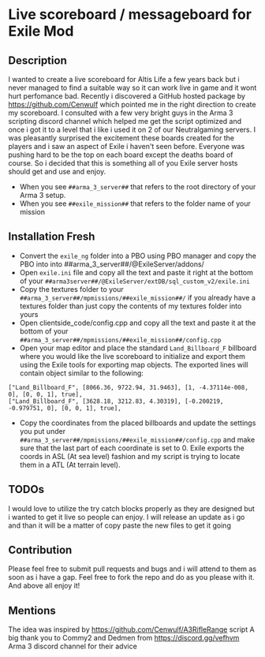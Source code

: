 # Live scoreboard / messageboard for Exile Mod

## Description
I wanted to create a live scoreboard for Altis Life a few years back but i never managed to find a suitable way so it can work live in game and it wont hurt perfomance bad. Recently i discovered a GitHub hosted package by https://github.com/Cenwulf which pointed me in the right direction to create my scoreboard. I consulted with a few very bright guys in the Arma 3 scripting discord channel which helped me get the script optimized and once i got it to a level that i like i used it on 2 of our Neutralgaming servers. I was pleasantly surprised the excitement these boards created for the players and i saw an aspect of Exile i haven't seen before. Everyone was pushing hard to be the top on each board except the deaths board of course. So i decided that this is something all of you Exile server hosts should get and use and enjoy.   

 - When you see `##arma_3_server##` that refers to the root directory of your Arma 3 setup.
 - When you see `##exile_mission##` that refers to the folder name of your mission

## Installation Fresh
- Convert the `exile_ng` folder into a PBO using PBO manager and copy the PBO into into ##arma_3_server##/@ExileServer/addons/
- Open `exile.ini` file and copy all the text and paste it right at the bottom of your `##arma3server##/@ExileServer/extDB/sql_custom_v2/exile.ini`
- Copy the textures folder to your `##arma_3_server##/mpmissions/##exile_mission##/` if you already have a textures folder than just copy the contents of my textures folder into yours
- Open clientside_code/config.cpp and copy all the text and paste it at the bottom of your `##arma_3_server##/mpmissions/##exile_mission##/config.cpp`
- Open your map editor and place the standard `Land_Billboard_F` billboard where you would like the live scoreboard to initialize and export them using the Exile tools for exporting map objects. The exported lines will contain object similar to the following:
```
["Land_Billboard_F", [8066.36, 9722.94, 31.9463], [1, -4.37114e-008, 0], [0, 0, 1], true],
["Land_Billboard_F", [3628.18, 3212.83, 4.30319], [-0.200219, -0.979751, 0], [0, 0, 1], true],
```
- Copy the coordinates from the placed billboards and update the settings you put under `##arma_3_server##/mpmissions/##exile_mission##/config.cpp` and make sure that the last part of each coordinate is set to 0. Exile exports the coords in ASL (At sea level) fashion and my script is trying to locate them in a ATL (At terrain level).

## TODOs
I would love to utilize the try catch blocks properly as they are designed but i wanted to get it live so people can enjoy. I will release an update as i go and than it will be a matter of copy paste the new files to get it going

## Contribution
Please feel free to submit pull requests and bugs and i will attend to them as soon as i have a gap. Feel free to fork the repo and do as you please with it. And above all enjoy it!

## Mentions
The idea was inspired by https://github.com/Cenwulf/A3RifleRange script
A big thank you to Commy2 and Dedmen from https://discord.gg/vefhvm Arma 3 discord channel for their advice
